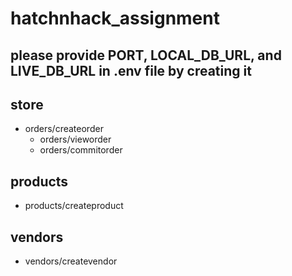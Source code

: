 # hatchnhack_assignment

## please provide PORT, LOCAL_DB_URL, and LIVE_DB_URL in .env file by creating it

## store
- orders/createorder
    - orders/vieworder
    - orders/commitorder
    
## products
   - products/createproduct
   
## vendors
   - vendors/createvendor
 
